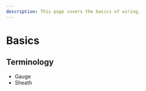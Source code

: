 ```yaml
---
description: This page covers the basics of wiring.
---
```


# Basics

## Terminology

* Gauge
* Sheath
